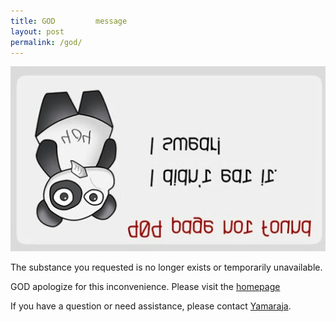 ```yaml
---
title: GOD         message
layout: post
permalink: /god/
---
```


![GOD](/images/ooops.jpg)

The substance you requested is no longer exists or temporarily unavailable.

GOD apologize for this inconvenience. Please visit the [homepage](http://saticse.github.io/)

If you have a question or need assistance, please contact [Yamaraja](mailto:cs-sati@protonmail.com).
